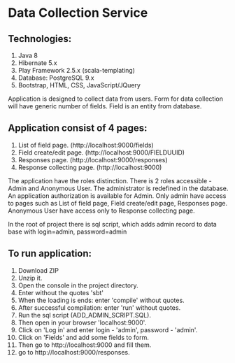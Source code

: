 # Data Collection Service

## Technologies:
1. Java 8
2. Hibernate 5.x
3. Play Framework 2.5.x (scala-templating)
4. Database: PostgreSQL 9.x
5. Bootstrap, HTML, CSS, JavaScript/JQuery

Application is designed to collect data from users. 
Form for data collection will have generic number of fields.
Field is an entity from database.

## Application consist of 4 pages:
1. List of field page. (http://localhost:9000/fields)
2. Field create/edit page. (http://localhost:9000/FIELDUUID)
3. Responses page. (http://localhost:9000/responses)
4. Response collecting page. (http://localhost:9000)

The application have the roles distinction. There is 2 roles accessible - Admin and Anonymous User. The administrator is redefined in the database. An application authorization is available for Admin. Only admin have access to pages such as List of field page, Field create/edit page, Responses page. Anonymous User have access only to Response collecting page.

In the root of project there is sql script, which adds admin record to
data base with login=admin, password=admin

## To run application:
1. Download ZIP
2. Unzip it.
3. Open the console in the project directory.
4. Enter without the quotes 'sbt'
5. When the loading is ends: enter 'compile' without quotes.
6. After successful compilation: enter 'run' without quotes.
7. Run the sql script (ADD_ADMIN_SCRIPT.SQL).
8. Then open in your browser 'localhost:9000'.
9. Click on 'Log in' and enter login - 'admin', password - 'admin'.
10. Click on 'Fields' and add some fields to form.
11. Then go to http://localhost:9000 and fill them.
12. go to http://localhost:9000/responses.
